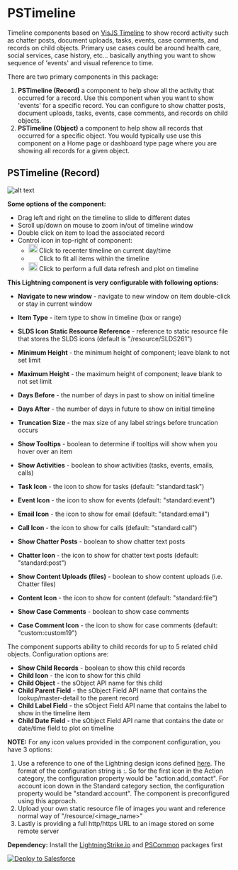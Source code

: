 # PSTimeline
Timeline components based on [VisJS Timeline](http://visjs.org/docs/timeline/#Overview) to show record activity such as chatter posts, document uploads, tasks, events, case comments, and records on child objects. Primary use cases could be around health care, social services, case history, etc... basically anything you want to show sequence of 'events' and visual reference to time.

There are two primary components in this package:
  1. <b>PSTimeline (Record)</b> a component to help show all the activity that occurred for a record. Use this component when you want to show 'events' for a specific record. You can configure to show chatter posts, document uploads, tasks, events, case comments, and records on child objects.
  2. <b>PSTimeline (Object)</b> a component to help show all records that occurred for a specific object. You would typically use use this component on a Home page or dashboard type page where you are showing all records for a given object.

## PSTimeline (Record)
![alt text](https://github.com/thedges/PSTimeline/blob/master/PSTimeline.gif "Sample Image")

<b>Some options of the component:</b>
  * Drag left and right on the timeline to slide to different dates
  * Scroll up/down on mouse to zoom in/out of timeline window
  * Double click on item to load the associated record
  * Control icon in top-right of component:
    -  <img src="https://github.com/thedges/PSTimeline/blob/master/PSTimelineCenter.png" height="20" width="20"/> Click to recenter timeline on current day/time
    -  <img src="https://github.com/thedges/PSTimeline/blob/master/PSTimelineFit.png" height="15" width="20"/> Click to fit all items within the timeline
    -  <img src="https://github.com/thedges/PSTimeline/blob/master/PSTimelineRefresh.png" height="20" width="20"/> Click to perform a full data refresh and plot on timeline
  
  
<b>This Lightning component is very configurable with following options:</b>

   - <b>Navigate to new window</b> - navigate to new window on item double-click or stay in current window
   - <b>Item Type</b> - item type to show in timeline (box or range)
   - <b>SLDS Icon Static Resource Reference</b> - reference to static resource file that stores the SLDS icons (default is "/resource/SLDS261")
   - <b>Minimum Height</b> - the minimum height of component; leave blank to not set limit
   - <b>Maximum Height</b> - the maximum height of component; leave blank to not set limit
   - <b>Days Before</b> - the number of days in past to show on initial timeline
   - <b>Days After</b> - the number of days in future to show on initial timeline
   - <b>Truncation Size</b> - the max size of any label strings before truncation occurs
   - <b>Show Tooltips</b> - boolean to determine if tooltips will show when you hover over an item 

   - <b>Show Activities</b> - boolean to show activities (tasks, events, emails, calls)
   - <b>Task Icon</b> - the icon to show for tasks (default: "standard:task")
   - <b>Event Icon</b> - the icon to show for events (default: "standard:event")
   - <b>Email Icon</b> - the icon to show for email (default: "standard:email")
   - <b>Call Icon</b> - the icon to show for calls (default: "standard:call")

   - <b>Show Chatter Posts</b> - boolean to show chatter text posts
   - <b>Chatter Icon</b> - the icon to show for chatter text posts (default: "standard:post")

   - <b>Show Content Uploads (files)</b> - boolean to show content uploads (i.e. Chatter files) 
   - <b>Content Icon</b> - the icon to show for content (default: "standard:file")

   - <b>Show Case Comments</b> - boolean to show case comments
   - <b>Case Comment Icon</b> - the icon to show for case comments (default: "custom:custom19")

The component supports ability to child records for up to 5 related child objects. Configuration options are:

   - <b>Show Child Records</b> - boolean to show this child records
   - <b>Child Icon</b> - the icon to show for this child
   - <b>Child Object</b> - the sObject API name for this child 
   - <b>Child Parent Field</b> - the sObject Field API name that contains the lookup/master-detail to the parent record 
   - <b>Child Label Field</b> - the sObject Field API name that contains the label to show in the timeline item 
   - <b>Child Date Field</b> - the sObject Field API name that contains the date or date/time field to plot on timeline  

<b>NOTE:</b> For any icon values provided in the component configuration, you have 3 options:
   1. Use a reference to one of the Lightning design icons defined [here](http://www.lightningdesignsystem.com/icons/). The format of the configuration string is <category>:<name>. So for the first icon in the Action category, the configuration property would be "action:add_contact". For account icon down in the Standard category section, the configuration property would be "standard:account". The component is preconfigured using this approach.
   2. Upload your own static resource file of images you want and reference normal way of "/resource/<image_name>"
   3. Lastly is providing a full http/https URL to an image stored on some remote server

<b>Dependency:</b> Install the [LightningStrike.io](https://github.com/thedges/Lightning-Strike) and [PSCommon](https://github.com/thedges/PSCommon) packages first

<a href="https://githubsfdeploy.herokuapp.com">
  <img alt="Deploy to Salesforce"
       src="https://raw.githubusercontent.com/afawcett/githubsfdeploy/master/deploy.png">
</a>
